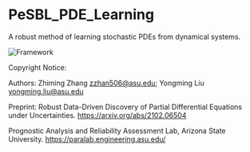 # PeSBL_PDE_Learning
A robust method of learning stochastic PDEs from dynamical systems.


![Framework](Framework.PNG)


Copyright Notice:

Authors: Zhiming Zhang zzhan506@asu.edu; Yongming Liu yongming.liu@asu.edu

Preprint: Robust Data-Driven Discovery of Partial Differential Equations under Uncertainties. https://arxiv.org/abs/2102.06504

Prognostic Analysis and Reliability Assessment Lab, Arizona State University. https://paralab.engineering.asu.edu/
